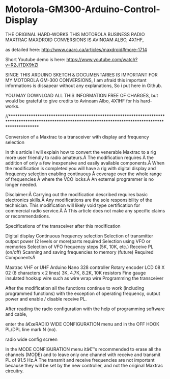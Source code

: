 # Motorola-GM300-Arduino-Control-Display

THE ORIGINAL HARD-WORKS THIS MOTOROLA BUSINESS RADIO MAXTRAC MAXDROID CONVERSIONS IS AVINOAM ALBO, 4X1HF, 

as detailed here: http://www.caarc.ca/articles/maxdroid#more-1714

Short Youtube demo is here: https://www.youtube.com/watch?v=R2JITDX9hZI

SINCE THIS ARDUINO SKETCH & DOCUMENTARIES IS IMPORTANT FOR MY MOTOROLA GM-300 CONVERSIONS, I am afraid this important informations is dissapear without any explanations, So i put here in Github.

YOU MAY DOWNLOAD ALL THIS INFORMATION FREE OF CHARGES, but would be grateful to give credits to Avinoam Albo, 4X1HF for his hard-works.

//************************************************************************************************************************************************************

Conversion of a Maxtrac to a transceiver with display and frequency selection

In this article I will explain how to convert the venerable Maxtrac to a rig more user friendly to radio amateurs.Â  The modification requires Â the addition of only a few inexpensive and easily available components.Â  When the modification is completed you will have a rig with digital display and frequency selection enabling continuous Â coverage over the whole range of frequencies Â where the VCO locks.Â  An external programmer is no longer needed.

Disclaimer:Â  Carrying out the modification described requires basic electronics skills.Â  Any modifications are the sole responsibility of the technician. This modification will likely void type certification for commercial radio service.Â Â  This article does not make any specific claims or recommendations.

Specifications of the transceiver after this modification

Digital display
Continuous frequency selection
Selection of transmitter output power (2 levels or more)parts required
Selection using VFO or memories
Selection of VFO frequency steps (5K, 10K, etc.)
Receive PL (on/off)
Scanning and saving frequencies to memory (future)
Required ComponentsÂ 

Maxtrac VHF or UHF
Arduino Nano 328 controller
Rotary encoder
LCD 08 X 02 (8 characters x 2 lines)
3K, 4.7K, 8.2K, 10K resistors
Fine gauge insulated hookup wire such as wire wrap wire
Programming the transceiver

After the modification all the functions continue to work (including programmed functions) with the exception of operating frequency, output power and enable / disable receive PL.

After reading the radio configuration with the help of programming software and cable,

enter the â€œRADIO WIDE CONFIGURATION menu and in the OFF HOOK PL/DPL line mark N (no).

radio wide config screen

In the MODE CONFIGURATION menu itâ€™s recommended to erase all the channels (MODE) and to leave only one channel with receive and transmit PL of 91.5 Hz.Â  The transmit and receive frequencies are not important because they will be set by the new controller, and not the original Maxtrac circuitry.

